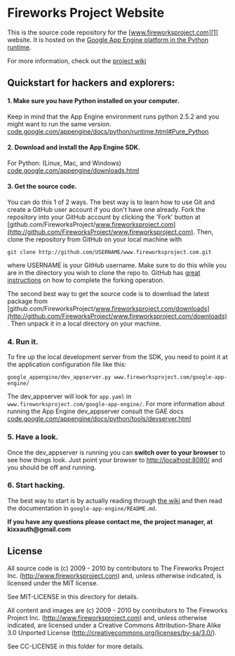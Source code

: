 Fireworks Project Website
=========================

This is the source code repository for the [www.fireworksproject.com][1] website.
It is hosted on the [Google App Engine platform in the Python runtime][2].

For more information, check out the [project wiki](http://github.com/FireworksProject/www.fireworksproject.com/wiki)

Quickstart for hackers and explorers:
-------------------------------------

#### 1. Make sure you have Python installed on your computer.

Keep in mind that the App Engine environment runs python 2.5.2 and you might want to run the same version. [code.google.com/appengine/docs/python/runtime.html#Pure_Python]([http://code.google.com/appengine/docs/python/runtime.html#Pure_Python)

#### 2. Download and install the App Engine SDK.

For Python: (Linux, Mac, and Windows) [code.google.com/appengine/downloads.html][4]

#### 3. Get the source code.

You can do this 1 of 2 ways. The best way is to learn how to use Git and create
a GitHub user account if you don't have one already. Fork the repository
into your GitHub account by clicking the 'Fork' button at
[github.com/FireworksProject/www.fireworksproject.com](http://github.com/FireworksProject/www.fireworksproject.com).
Then, clone the repository from GitHub on your local machine with

  `git clone http://github.com/USERNAME/www.fireworksproject.com.git`

where USERNAME is your GitHub username. Make sure to do this while you are in
the directory you wish to clone the repo to. GitHub has [great instructions][6] on
how to complete the forking operation.

The second best way to get the source code is to download the latest package
from
[github.com/FireworksProject/www.fireworksproject.com/downloads](http://github.com/FireworksProject/www.fireworksproject.com/downloads).
Then unpack it in a local directory on your machine.

### 4. Run it.

To fire up the local development server from the SDK, you need to point it at
the application configuration file like this:

  `google_appengine/dev_appserver.py www.fireworksproject.com/google-app-engine/`

The dev\_appserver will look for `app.yaml` in
`www.fireworksproject.com/google-app-engine/`. For more information about
running the App Engine dev\_appserver consult the GAE docs
[code.google.com/appengine/docs/python/tools/devserver.html][5]

### 5. Have a look.

Once the dev_appserver is running you can __switch over to your browser__ to
see how things look. Just point your browser to
[http://localhost:8080/](http://localhost:8080/) and you should be off and
running.

### 6. Start hacking.

The best way to start is by actually reading through [the wiki](http://github.com/FireworksProject/www.fireworksproject.com/wiki) and then read the documentation
in `google-app-engine/README.md`.

__If you have any questions please contact me, the project manager, at kixxauth@gmail.com__

License
-------

All source code is (c) 2009 - 2010 by contributors to The Fireworks Project
Inc. (http://www.fireworksproject.com) and, unless otherwise indicated, is
licensed under the MIT license.

See MIT-LICENSE in this directory for details.

All content and images are (c) 2009 - 2010 by contributors to The Fireworks
Project Inc. (http://www.fireworksproject.com) and, unless otherwise indicated,
are licensed under a Creative Commons Attribution-Share Alike 3.0 Unported
License (http://creativecommons.org/licenses/by-sa/3.0/).

See CC-LICENSE in this folder for more details.


  [1]: http://www.fireworksproject.com
  [2]: http://code.google.com/appengine/docs/python/overview.html
  [4]: http://code.google.com/appengine/downloads.html
  [5]: http://code.google.com/appengine/docs/python/tools/devserver.html
  [6]: http://help.github.com/forking/

